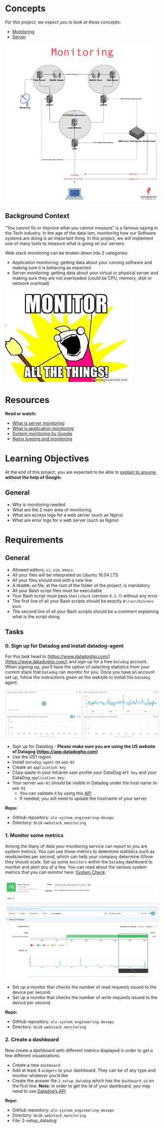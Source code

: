# Concepts

*For this project, we expect you to look at these concepts:*

- [Monitoring](https://intranet.alxswe.com/concepts/13)
- [Server](https://intranet.alxswe.com/concepts/67)

![Monitoring](images/monitoring.png)

## Background Context

“You cannot fix or improve what you cannot measure” is a famous saying in the Tech industry. In the age of the data-ism, monitoring how our Software systems are doing is an important thing. In this project, we will implement one of many tools to measure what is going on our servers.

Web stack monitoring can be broken down into 2 categories:

- Application monitoring: getting data about your running software and making sure it is behaving as expected
- Server monitoring: getting data about your virtual or physical server and making sure they are not overloaded (could be CPU, memory, disk or network overload)

![Monitor All things](images/monitor_everything.jpg)

# Resources

**Read or watch:**
- [What is server monitoring](https://www.sumologic.com/glossary/server-monitoring/)
- [What is application monitoring](https://en.wikipedia.org/wiki/Application_performance_management)
- [System monitoring by Google](https://sre.google/sre-book/monitoring-distributed-systems/)
- [Nginx logging and monitoring](https://docs.nginx.com/nginx/admin-guide/monitoring/logging/)

# Learning Objectives
At the end of this project, you are expected to be able to [explain to anyone](https://fs.blog/feynman-learning-technique/), **without the help of Google:**

## General
- Why is monitoring needed
- What are the 2 main area of monitoring
- What are access logs for a web server (such as Nginx)
- What are error logs for a web server (such as Nginx)

# Requirements

## General
- Allowed editors: `vi`, `vim`, `emacs`
- All your files will be interpreted on Ubuntu 16.04 LTS
- All your files should end with a new line
- A `README.md` file, at the root of the folder of the project, is mandatory
- All your Bash script files must be executable
- Your Bash script must pass `Shellcheck` (version `0.3.7`) without any error
- The first line of all your Bash scripts should be exactly `#!/usr/bin/env bash`
- The second line of all your Bash scripts should be a comment explaining what is the script doing

## Tasks

### 0. Sign up for Datadog and install datadog-agent

For this task head to [https://www.datadoghq.com/](https://www.datadoghq.com/) and sign up for a free `Datadog` account. When signing up, you’ll have the option of selecting statistics from your current stack that `Datadog` can monitor for you. Once you have an account set up, follow the instructions given on the website to install the `Datadog` agent.

![Datadog](6b0ea6345a6375437845.png)

- Sign up for Datadog - **Please make sure you are using the US website of Datagog (https://app.datadoghq.com)**
- Use the US1 region
- Install `datadog-agent` on `web-01`
- Create an `application key`
- Copy-paste in your Intranet user profile your DataDog `API key` and your DataDog `application key`.
- Your server `web-01` should be visible in Datadog under the host name `XX-web-01`
	- You can validate it by using this [API](https://intranet.alxswe.com/rltoken/5BtVPmgzhb96y7jZDGGHOQ)
	- If needed, you will need to update the hostname of your server

**Repo:**
- GitHub repository: `alx-system_engineering-devops`
- Directory: `0x18-webstack_monitoring`

### 1. Monitor some metrics

Among the litany of data your monitoring service can report to you are system metrics. You can use these metrics to determine statistics such as reads/writes per second, which can help your company determine if/how they should scale. Set up some `monitors` within the `Datadog` dashboard to monitor and alert you of a few. You can read about the various system metrics that you can monitor here: [System Check](https://intranet.alxswe.com/rltoken/4RPOEVDTqKXuvyU4Gkj2Bw).

![Monitor your resources](6a4551974aadc181e97a.png)

- Set up a monitor that checks the number of read requests issued to the device per second.
- Set up a monitor that checks the number of write requests issued to the device per second.

**Repo:**
- GitHub repository: `alx-system_engineering-devops`
- Directory: `0x18-webstack_monitoring`

### 2. Create a dashboard

Now create a dashboard with different metrics displayed in order to get a few different visualizations.

- Create a new `dashboard`
- Add at least 4 `widgets` to your dashboard. They can be of any type and monitor whatever you’d like
- Create the answer file `2-setup_datadog` which has the `dashboard_id` on the first line. **Note:** in order to get the id of your dashboard, you may need to use [Datadog’s API](https://intranet.alxswe.com/rltoken/n2KPoJtwzx8LjCpmCB4KVQ)

**Repo:**
- GitHub repository: `alx-system_engineering-devops`
- Directory: `0x18-webstack_monitoring`
- File: 2-setup_datadog`
